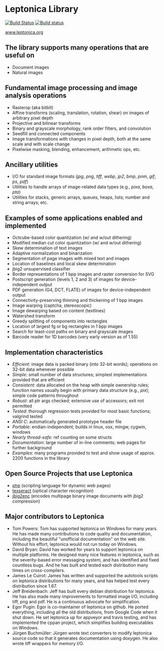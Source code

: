 # Leptonica Library #

[![Build Status](https://travis-ci.org/DanBloomberg/leptonica.svg?branch=master)](https://travis-ci.org/DanBloomberg/leptonica)
[![Build status](https://ci.appveyor.com/api/projects/status/vsk607rr6n4j2tmk?svg=true)](https://ci.appveyor.com/project/DanBloomberg/leptonica)

www.leptonica.org

## The library supports many operations that are useful on ##

  * Document images
  * Natural images

## Fundamental image processing and image analysis operations ##

  * Rasterop (aka bitblt)
  * Affine transforms (scaling, translation, rotation, shear) on images of arbitrary pixel depth
  * Projective and bilinear transforms
  * Binary and grayscale morphology, rank order filters, and convolution
  * Seedfill and connected components
  * Image transformations with changes in pixel depth, both at the same scale and with scale change
  * Pixelwise masking, blending, enhancement, arithmetic ops, etc.

## Ancillary utilities ##

  * I/O for standard image formats (_jpg_, _png_, _tiff_, _webp_, _jp2_, _bmp_, _pnm_, _gif_, _ps_, _pdf_)
  * Utilities to handle arrays of image-related data types (e.g., _pixa_, _boxa_, _pta_)
  * Utilities for stacks, generic arrays, queues, heaps, lists; number and string arrays; etc.

## Examples of some applications enabled and implemented ##

  * Octcube-based color quantization (w/ and w/out dithering)
  * Modified median cut color quantization (w/ and w/out dithering)
  * Skew determination of text images
  * Adaptive normalization and binarization
  * Segmentation of page images with mixed text and images
  * Location of baselines and local skew determination
  * jbig2 unsupervised classifier
  * Border representations of 1 bpp images and raster conversion for SVG
  * Postscript generation (levels 1, 2 and 3) of images for device-independent output
  * PDF generation (G4, DCT, FLATE) of images for device-independent output
  * Connectivity-preserving thinning and thickening of 1 bpp images
  * Image warping (captcha, stereoscopic)
  * Image dewarping based on content (textlines)
  * Watershed transform
  * Greedy splitting of components into rectangles
  * Location of largest fg or bg rectangles in 1 bpp images
  * Search for least-cost paths on binary and grayscale images
  * Barcode reader for 1D barcodes (very early version as of 1.55)

## Implementation characteristics ##

  * _Efficient_: image data is packed binary (into 32-bit words); operations on 32-bit data whenever possible
  * _Simple_: small number of data structures; simplest implementations provided that are efficient
  * _Consistent_: data allocated on the heap with simple ownership rules; function names usually begin with primary data structure (e.g., _pix_); simple code patterns throughout
  * _Robust_: all ptr args checked; extensive use of accessors; exit not permitted
  * _Tested_: thorough regression tests provided for most basic functions; valgrind tested
  * _ANSI C_: automatically generated prototype header file
  * _Portable_: endian-independent; builds in linux, osx, mingw, cygwin, windows
  * _Nearly thread-safe_: ref counting on some structs
  * _Documentation_: large number of in-line comments; web pages for further background
  * _Examples_: many programs provided to test and show usage of approx. 2200 functions in the library


## Open Source Projects that use Leptonica ##
  * [php](http://en.wikipedia.org/wiki/PHP)  (scripting language for dynamic web pages)
  * [tesseract](https://github.com/tesseract-ocr/tesseract/) (optical character recognition)
  * [jbig2enc](http://www.imperialviolet.org/jbig2.html) (encodes multipage binary image documents with jbig2 compression)

## Major contributors to Leptonica ##
  * Tom Powers: Tom has supported leptonica on Windows for many years.  He has made many contributions to code quality and documentation, including the beautiful "unofficial documentation" on the web site. Without his effort, leptonica would not run today on Windows.
  * David Bryan: David has worked for years to support leptonica on multiple platforms. He designed many nice features in leptonica, such as the severity-based error messaging system, and has identified and fixed countless bugs. And he has built and tested each distribution many times on cross-compilers.
  * James Le Cuirot: James has written and supported the autotools scripts on leptonica distributions for many years, and has helped test every distribution since 1.67.
  * Jeff Breidenbach: Jeff has built every debian distribution for leptonica. He has also made many improvements to formatted image I/O, including tiff, png and pdf. He is a continuous advocate for simplification.
  * Egor Pugin: Egor is co-maintainer of leptonica on github. He ported everything, including all the old distributions, from Google Code when it shut down. He set leptonica up for appveyor and travis testing, and has implemented the cppan project, which simplifies building executables on Windows.
  * Jürgen Buchmüller: Jürgen wrote text converters to modify leptonica source code so that it generates documentation using doxygen. He also wrote tiff wrappers for memory I/O.
